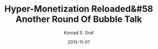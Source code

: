 ---
layout: writing
title: Hyper-Monetization Reloaded&#58 Another Round Of Bubble Talk
date: 2013-11-07
categories: ['Money and Austrian Economics']
author: ['Konrad S. Graf']
excerpt: ‘Tis the season again when the Bitcoin exchange rate rises fast and “bubble” talk resumes among some journalistic and other Bitcoin skeptics. Around the height of the previous most dramatic Bitcoin exchange rate movements of March and April 2013, I posted an article called “Hyper-monetization Questioning the ‘Bitcoin bubble’ bubble,” which was widely circulated at the time and still referenced now.
external_url: https://konrad-graf.squarespace.com/blog1/2013/11/7/hyper-monetization-reloaded-another-round-of-bubble-talk.html
---